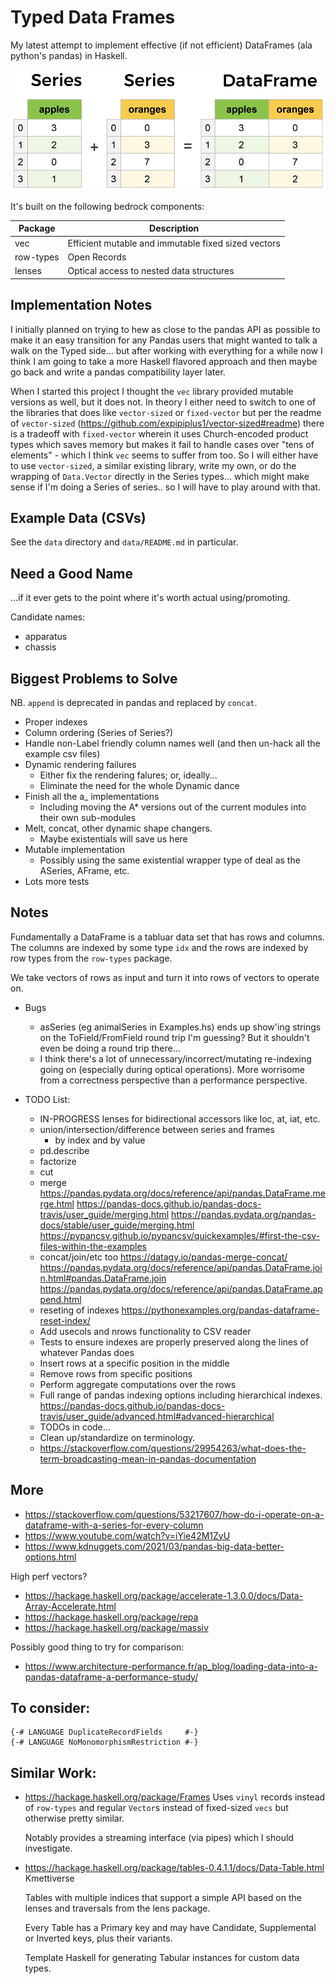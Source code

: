 # Typed Data Frames

My latest attempt to implement effective (if not efficient) DataFrames (ala
python's pandas) in Haskell.

![Data Frames](./data/frame.png)

It's built on the following bedrock components:

Package   | Description
--------- | ------------------------------------------------------
vec       | Efficient mutable and immutable fixed sized vectors
row-types | Open Records
lenses    | Optical access to nested data structures

## Implementation Notes

I initially planned on trying to hew as close to the pandas API as possible to
make it an easy transition for any Pandas users that might wanted to talk a
walk on the Typed side... but after working with everything for a while now I
think I am going to take a more Haskell flavored approach and then maybe go
back and write a pandas compatibility layer later.

When I started this project I thought the `vec` library provided mutable
versions as well, but it does not.  In theory I either need to switch to one of
the libraries that does like `vector-sized` or `fixed-vector` but per the
readme of `vector-sized` (https://github.com/expipiplus1/vector-sized#readme)
there is a tradeoff with `fixed-vector` wherein it uses Church-encoded product
types which saves memory but makes it fail to handle cases over "tens of
elements" - which I think `vec` seems to suffer from too.  So I will either
have to use `vector-sized`, a similar existing library, write my own, or do the
wrapping of `Data.Vector` directly in the Series types... which might make
sense if I'm doing a Series of series.. so I will have to play around with
that.

## Example Data (CSVs)

See the `data` directory and `data/README.md` in particular.

## Need a Good Name

...if it ever gets to the point where it's worth actual using/promoting.

Candidate names:
- apparatus
- chassis

## Biggest Problems to Solve

NB. `append` is deprecated in pandas and replaced by `concat`.

* Proper indexes
* Column ordering (Series of Series?)
* Handle non-Label friendly column names well
  (and then un-hack all the example csv files)
* Dynamic rendering failures
  - Either fix the rendering falures; or, ideally...
  - Eliminate the need for the whole Dynamic dance
* Finish all the a_ implementations
  - Including moving the A* versions out of the current modules into
    their own sub-modules
* Melt, concat, other dynamic shape changers.
  - Maybe existentials will save us here
* Mutable implementation
  - Possibly using the same existential wrapper type of deal as
    the ASeries, AFrame, etc.
* Lots more tests

## Notes

Fundamentally a DataFrame is a tabluar data set that has rows and columns.  The
columns are indexed by some type `idx` and the rows are indexed by row types
from the `row-types` package.

We take vectors of rows as input and turn it into rows of vectors to operate on.

- Bugs
  - asSeries (eg animalSeries in Examples.hs) ends up show'ing strings
    on the ToField/FromField round trip I'm guessing?  But it shouldn't
    even be doing a round trip there...
  - I think there's a lot of unnecessary/incorrect/mutating re-indexing
    going on (especially during optical operations).  More worrisome from
    a correctness perspective than a performance perspective.

- TODO List:
  - IN-PROGRESS lenses for bidirectional accessors like loc, at, iat, etc.
  - union/intersection/difference between series and frames
    - by index and by value
  - pd.describe
  - factorize
  - cut
  - merge
    https://pandas.pydata.org/docs/reference/api/pandas.DataFrame.merge.html
    https://pandas-docs.github.io/pandas-docs-travis/user_guide/merging.html
    https://pandas.pydata.org/pandas-docs/stable/user_guide/merging.html
    https://pypancsv.github.io/pypancsv/quickexamples/#first-the-csv-files-within-the-examples
  - concat/join/etc too
    https://datagy.io/pandas-merge-concat/
    https://pandas.pydata.org/docs/reference/api/pandas.DataFrame.join.html#pandas.DataFrame.join
    https://pandas.pydata.org/docs/reference/api/pandas.DataFrame.append.html
  - reseting of indexes
    https://pythonexamples.org/pandas-dataframe-reset-index/
  - Add usecols and nrows functionality to CSV reader
  - Tests to ensure indexes are properly preserved along the lines of
    whatever Pandas does
  - Insert rows at a specific position in the middle
  - Remove rows from specific positions
  - Perform aggregate computations over the rows
  - Full range of pandas indexing options including hierarchical indexes.
    https://pandas-docs.github.io/pandas-docs-travis/user_guide/advanced.html#advanced-hierarchical
  - TODOs in code...
  - Clean up/standardize on terminology.
  - https://stackoverflow.com/questions/29954263/what-does-the-term-broadcasting-mean-in-pandas-documentation

## More

- https://stackoverflow.com/questions/53217607/how-do-i-operate-on-a-dataframe-with-a-series-for-every-column
- https://www.youtube.com/watch?v=iYie42M1ZyU
- https://www.kdnuggets.com/2021/03/pandas-big-data-better-options.html

High perf vectors?
- https://hackage.haskell.org/package/accelerate-1.3.0.0/docs/Data-Array-Accelerate.html
- https://hackage.haskell.org/package/repa
- https://hackage.haskell.org/package/massiv

Possibly good thing to try for comparison:
- https://www.architecture-performance.fr/ap_blog/loading-data-into-a-pandas-dataframe-a-performance-study/

## To consider:

    {-# LANGUAGE DuplicateRecordFields     #-}
    {-# LANGUAGE NoMonomorphismRestriction #-}

## Similar Work:

- https://hackage.haskell.org/package/Frames
  Uses `vinyl` records instead of `row-types` and regular `Vector`s instead
  of fixed-sized `vecs` but otherwise pretty similar.

  Notably provides a streaming interface (via pipes) which I should investigate.

- https://hackage.haskell.org/package/tables-0.4.1.1/docs/Data-Table.html
  Kmettiverse

  Tables with multiple indices that support a simple API based on the lenses
  and traversals from the lens package.

  Every Table has a Primary key and may have Candidate, Supplemental or
  Inverted keys, plus their variants.

  Template Haskell for generating Tabular instances for custom data types.
